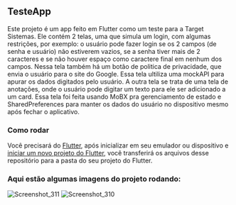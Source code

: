 ## TesteApp

Este projeto é um app feito em Flutter como um teste para a Target Sistemas. Ele contém 2 telas, uma que simula um login, com algumas restrições, por exemplo: o usuário pode fazer login se os 2 campos (de senha e usuário) não estiverem vazios, se a senha tiver mais de 2 caracteres e se não houver espaço como caractere final em nenhum dos campos. Nessa tela também há um botão de politica de privacidade, que envia o usuário para o site do Google. Essa tela ultiliza uma mockAPI para apurar os dados digitados pelo usuário. A outra tela se trata de uma tela de anotações, onde o usuário pode digitar um texto para ele ser adicionado a um card. Essa tela foi feita usando MoBX pra gerenciamento de estado e SharedPreferences para manter os dados do usuário no dispositivo mesmo após fechar o aplicativo.

### Como rodar

Você precisará do <a href="https://docs.flutter.dev/get-started/install">Flutter</a>, após inicializar em seu emulador ou dispositivo e 
<a href="https://docs .flutter.dev/get-started/codelab">iniciar um novo projeto do Flutter</a>, você transferirá os arquivos desse repositório
para a pasta do seu projeto do Flutter.

### Aqui estão algumas imagens do projeto rodando:
![Screenshot_311](https://github.com/RuanEmanuell/testetargetapp/assets/113607857/f945ef99-4807-4c5d-a716-b0b46ca50ad2)
![Screenshot_310](https://github.com/RuanEmanuell/testetargetapp/assets/113607857/5d579153-d83d-4765-aa7d-c030e4a3375a)
